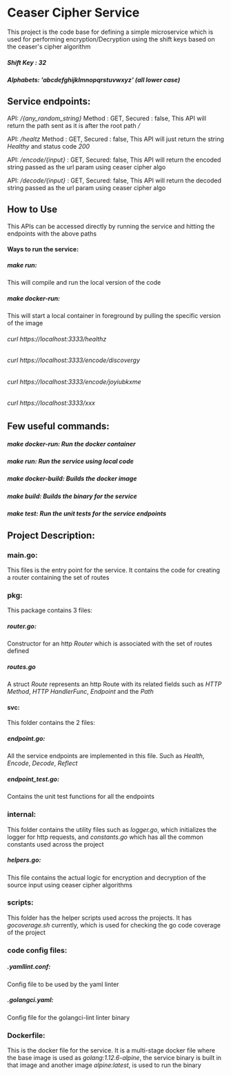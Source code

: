 # Ceaser Cipher Service

This project is the code base for defining a simple microservice which is used for performing encryption/Decryption using
the shift keys based on the ceaser's cipher algorithm

##### Shift Key : 32
##### Alphabets: 'abcdefghijklmnopqrstuvwxyz' (all lower case)

## Service endpoints:

API: */{any_random_string}* Method : GET, Secured : false, This API will return the path sent as it is after the root path */*

API: */healtz* Method : GET, Secured : false, This API will just return the string *Healthy* and status code *200*

API: */encode/{input}* : GET, Secured: false, This API will return the encoded string passed as the url param using ceaser cipher algo

API: */decode/{input}* : GET, Secured: false, This API will return the decoded string passed as the url param using ceaser cipher algo

## How to Use

This APIs can be accessed directly by running the service and hitting the endpoints with the above paths

#### Ways to run the service:

##### *make run*:
This will compile and run the local version of the code

##### *make docker-run*:
This will start a local container in foreground by pulling the specific version of the image

###### *curl https://localhost:3333/healthz*
###### *curl https://localhost:3333/encode/discovergy*
###### *curl https://localhost:3333/encode/joyiubkxme*
###### *curl https://localhost:3333/xxx*

## Few useful commands:

##### *make docker-run*: Run the docker container

##### *make run*: Run the service using local code

##### *make docker-build*: Builds the docker image

##### *make build*: Builds the binary for the service

##### *make test*: Run the unit tests for the service endpoints

## Project Description:

### main.go:
This files is the entry point for the service. It contains the code for creating a router containing the set of routes

### pkg:
This package contains 3 files:

##### router.go:
Constructor for an http *Router* which is associated with the set of routes defined

##### routes.go
A struct *Route* represents an http Route with its related fields such as *HTTP Method*, *HTTP HandlerFunc*, *Endpoint* and the *Path*

#### svc:
This folder contains the 2 files:

##### endpoint.go:
All the service endpoints are implemented in this file. Such as *Health*, *Encode*, *Decode*, *Reflect*

##### endpoint_test.go:
Contains the unit test functions for all the endpoints

### internal:
This folder contains the utility files such as *logger.go*, which initializes the logger for http requests,
and *constants.go* which has all the common constants used across the project

##### helpers.go:
This file contains the actual logic for encryption and decryption of the source input using ceaser cipher algorithms

### scripts:
This folder has the helper scripts used across the projects. It has *gocoverage.sh* currently,
which is used for checking the go code coverage of the project

### code config files:
##### .yamllint.conf:
Config file to be used by the yaml linter

##### .golangci.yaml:
Config file for the golangci-lint linter binary


### Dockerfile:
This is the docker file for the service. It is a multi-stage docker file where the base image is used as *golang:1.12.6-alpine*,
the service binary is built in that image and another image *alpine:latest*, is used to run the binary 